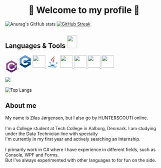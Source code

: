 <h1 align="center">👋 Welcome to my profile 👋</h1>

![Anurag's GitHub stats](https://github-readme-stats.vercel.app/api?username=HUNTERSCOUTI&show_icons=true&theme=radical)
[![GitHub Streak](https://github-readme-streak-stats.herokuapp.com?user=HUNTERSCOUTI&theme=midnight-purple&hide_border=true&currStreakLabel=E4289E&background=2B213A&fire=E4289E&sideNums=E4289E&currStreakNum=E4289E)](https://git.io/streak-stats)  

<h2>Languages & Tools <img src="https://media2.giphy.com/media/QssGEmpkyEOhBCb7e1/giphy.gif?cid=ecf05e47a0n3gi1bfqntqmob8g9aid1oyj2wr3ds3mg700bl&rid=giphy.gif" width=32px height="40"></h2>
<a href="https://www.w3schools.com/cs/" target="_blank" rel="noreferrer"> <img align="center" src="https://raw.githubusercontent.com/devicons/devicon/master/icons/csharp/csharp-original.svg" alt="csharp" width="40" height="40"/> </a>
<a href="https://www.w3schools.com/cpp/" target="_blank" rel="noreferrer"> <img src="https://raw.githubusercontent.com/devicons/devicon/master/icons/cplusplus/cplusplus-original.svg" alt="cplusplus" width="40" height="40"/></a>
<a href="https://cdn.jsdelivr.net/gh/devicons/devicon@v2.15.1/devicon.min.css" target="_blank" rel="stylesheet"> <img width="40" height="40" src="https://cdn.jsdelivr.net/gh/devicons/devicon/icons/processing/processing-original.svg" /> </a>        
<a href="https://www.java.com" target="_blank" rel="noreferrer"> <img src="https://raw.githubusercontent.com/devicons/devicon/master/icons/java/java-original.svg" alt="java" width="40" height="40"/></a>
<a href="https://cdn.jsdelivr.net/gh/devicons/devicon@v2.15.1/devicon.min.css" target="_blank" rel="stylesheet"> <img width="40" height="40" src="https://cdn.jsdelivr.net/gh/devicons/devicon/icons/html5/html5-original.svg" /> </a>
<a href="https://cdn.jsdelivr.net/gh/devicons/devicon@v2.15.1/devicon.min.css" target="_blank" rel="stylesheet"> <img width="40" height="40" src="https://cdn.jsdelivr.net/gh/devicons/devicon/icons/css3/css3-original.svg" /> </a>
<a href="https://cdn.jsdelivr.net/gh/devicons/devicon@v2.15.1/devicon.min.css" target="_blank" rel="stylesheet"> <img width="40" height="40" src="https://cdn.jsdelivr.net/gh/devicons/devicon/icons/python/python-original.svg" /> </a>
<a href="https://cdn.jsdelivr.net/gh/devicons/devicon@v2.15.1/devicon.min.css" target="_blank" rel="stylesheet"> <img width="40" height="40" src="https://cdn.jsdelivr.net/gh/devicons/devicon/icons/sqlite/sqlite-original.svg" /> </a>
          
<a href="https://cdn.jsdelivr.net/gh/devicons/devicon@v2.15.1/devicon.min.css" target="_blank" rel="stylesheet"> <img src="https://img.shields.io/badge/Unity-100000?style=for-the-badge&logo=unity&logoColor=white" /> </a>

![Top Langs](https://github-readme-stats.vercel.app/api/top-langs/?username=HUNTERSCOUTI&theme=tokyonight)

<h2>About me</h2>
<p>My name is Zilas Jørgensen, but I also go by HUNTERSCOUTI online.
<br>
<br>I'm a College student at Tech College in Aalborg, Denmark. I am studying under the Data Technician line with specialty
<br>I'm currently in my first year and actively searching an Internship.
<br>
<br>I primarily work in C# where I have experience in different fields, such as Console, WPF and Forms.
<br>But I've always experimented with other languages to for fun on the side.</p>



